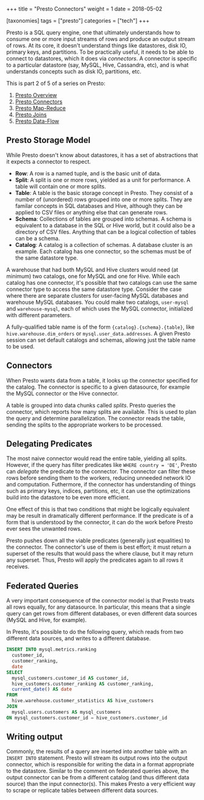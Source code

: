 +++
title = "Presto Connectors"
weight = 1
date = 2018-05-02

[taxonomies]
tags = ["presto"]
categories = ["tech"]
+++

Presto is a SQL query engine, one that ultimately understands how to consume one
or more input streams of rows and produce an output stream of rows.  At its
core, it doesn't understand things like datastores, disk IO, primary keys, and
partitions.  To be practically useful, it needs to be able to connect to
datastores, which it does via _connectors_.  A connector is specific to a
particular datastore (say, MySQL, Hive, Cassandra, etc), and is what understands
concepts such as disk IO, partitions, etc.

<!-- more -->

This is part 2 of 5 of a series on Presto:
1. [Presto Overview]
2. [Presto Connectors]
3. [Presto Map-Reduce]
4. [Presto Joins]
5. [Presto Data-Flow]

Presto Storage Model
--------------------
While Presto doesn't know about datastores, it has a set of abstractions that it
expects a connector to respect.

* **Row**: A row is a named tuple, and is the basic unit of data.
* **Split**: A split is one or more rows, yielded as a unit for performance.  A
  table will contain one or more splits.
* **Table**: A table is the basic storage concept in Presto.  They consist of
  a number of (unordered) rows grouped into one or more splits.  They are
  familar concepts in SQL databases and Hive, although they can be applied to
  CSV files or anything else that can generate rows.
* **Schema**: Collections of tables are grouped into schemas.  A schema is
  equivalent to a database in the SQL or Hive world, but it could also be a
  directory of CSV files.  Anything that can be a logical collection of
  tables can be a schema.
* **Catalog**: A catalog is a collection of schemas.  A database cluster is
  an example.  Each catalog has one connector, so the schemas must be of the
  same datastore type.

A warehouse that had both MySQL and Hive clusters would need (at minimum) two
catalogs, one for MySQL and one for Hive.  While each catalog has one connector,
it's possible that two catalogs can use the same connector type to access the
same datastore type. Consider the case where there are separate clusters for
user-facing MySQL databases and warehouse MySQL databases.  You could make two
catalogs, `user-mysql` and `warehouse-mysql`, each of which uses the MySQL
connector, initialized with different parameters.

A fully-qualified table name is of the form `{catalog}.{schema}.{table}`, like
`hive.warehouse.dim_orders` or `mysql.user_data.addresses`.  A given Presto
session can set default catalogs and schemas, allowing just the table name to be
used.

Connectors
----------
When Presto wants data from a table, it looks up the connector specified for the
catalog.  The connector is specific to a given datasource, for example the MySQL
connector or the Hive connector.

A table is grouped into data chunks called _splits_.  Presto queries the
connector, which reports how many splits are available.  This is used to plan
the query and determine parallelization.  The connector reads the table, sending
the splits to the appropriate workers to be processed.

Delegating Predicates
-----------------------
The most naive connector would read the entire table, yielding all splits.
However, if the query has filter predicates like `WHERE country = 'DE'`, Presto
can _delegate_ the predicate to the connector.  The connector can filter these
rows before sending them to the workers, reducing unneeded network IO and
computation.  Futhermore, if the connector has understanding of things such as
primary keys, indices, partitions, etc, it can use the optimizations build into
the datastore to be even more efficient.

One effect of this is that two conditions that might be logically equivalent may
be result in dramatically different performance.  If the predicate is of a form
that is understood by the connector, it can do the work before Presto ever sees
the unwanted rows.

Presto pushes down all the viable predicates (generally just equalities) to the
connector.  The connector's use of them is best effort; it must return a
superset of the results that would pass the where clause, but it may return any
superset. Thus, Presto will apply the predicates again to all rows it receives.

Federated Queries
-----------------
A very important consequence of the connector model is that Presto treats all
rows equally, for any datasource.  In particular, this means that a single query
can get rows from different databases, or even different data sources (MySQL and
Hive, for example).

In Presto, it's possible to do the following query, which reads from two
different data sources, and writes to a different database.

```sql
INSERT INTO mysql.metrics.ranking
  customer_id,
  customer_ranking,
  date
SELECT
  mysql_customers.customer_id AS customer_id,
  hive_customers.customer_ranking AS customer_ranking,
  current_date() AS date
FROM
  hive.warehouse.customer_statistics AS hive_customers
JOIN
  mysql.users.customers AS mysql_customers
ON mysql_customers.customer_id = hive_customers.customer_id
```

Writing output
--------------
Commonly, the results of a query are inserted into another table with an
`INSERT INTO` statement.  Presto will stream its output rows into the output
connector, which is responsible for writing the data in a format appropriate to
the datastore.  Similar to the comment on federated queries above, the output
connector can be from a different catalog (and thus different data source) than
the input connector(s).  This makes Presto a very efficient way to scrape or
replicate tables between different data sources.

[Presto Overview]: @/presto-overview.md "Presto Overview"
[Presto Map-Reduce]: @/presto-map-reduce.md "Presto Map-Reduce"
[Presto Joins]: @/presto-joins.md "Presto Joins"
[Presto Connectors]: @/presto-connectors.md "Presto Connectors"
[Presto Data-Flow]: @/presto-data-flow.md "Presto Data Flow"